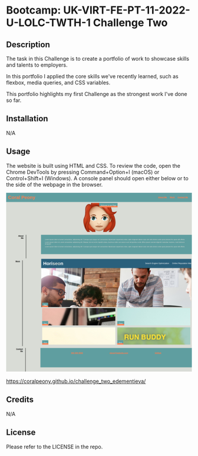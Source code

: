 # Bootcamp: UK-VIRT-FE-PT-11-2022-U-LOLC-TWTH-1 Challenge Two

## Description

The task in this Challenge is to create a portfolio of work to showcase skills and talents to employers. 

In this portfolio I applied the core skills we've recently learned, such as flexbox, media queries, and CSS variables.

This portfolio highlights my first Challenge as the strongest work I've done so far. 

## Installation

N/A

## Usage

The website is built using HTML and CSS. To review the code, open the Chrome DevTools by pressing Command+Option+I (macOS) or Control+Shift+I (Windows). A console panel should open either below or to the side of the webpage in the browser. 

![My Profile](assets/images/screenshot.png)

https://coralpeony.github.io/challenge_two_edementieva/

## Credits

N/A

## License

Please refer to the LICENSE in the repo.
